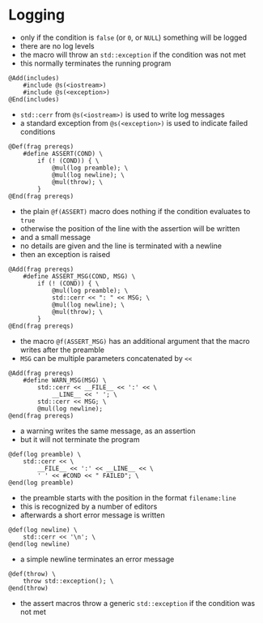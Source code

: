 # Logging
* only if the condition is `false` (or `0`, or `NULL`) something will be
  logged
* there are no log levels
* the macro will throw an `std::exception` if the condition was not met
* this normally terminates the running program

```
@Add(includes)
	#include @s(<iostream>)
	#include @s(<exception>)
@End(includes)
```
* `std::cerr` from `@s(<iostream>)` is used to write log messages
* a standard exception from `@s(<exception>)` is used to indicate failed
  conditions

```
@Def(frag prereqs)
	#define ASSERT(COND) \
		if (! (COND)) { \
			@mul(log preamble); \
			@mul(log newline); \
			@mul(throw); \
		}
@End(frag prereqs)
```
* the plain `@f(ASSERT)` macro does nothing if the condition evaluates
  to `true`
* otherwise the position of the line with the assertion will be written
* and a small message
* no details are given and the line is terminated with a newline
* then an exception is raised

```
@Add(frag prereqs)
	#define ASSERT_MSG(COND, MSG) \
		if (! (COND)) { \
			@mul(log preamble); \
			std::cerr << ": " << MSG; \
			@mul(log newline); \
			@mul(throw); \
		}
@End(frag prereqs)
```
* the macro `@f(ASSERT_MSG)` has an additional argument that the macro
  writes after the preamble
* `MSG` can be multiple parameters concatenated by `<<`

```
@Add(frag prereqs)
	#define WARN_MSG(MSG) \
		std::cerr << __FILE__ << ':' << \
			__LINE__ << ' '; \
		std::cerr << MSG; \
		@mul(log newline);
@end(frag prereqs)
```
* a warning writes the same message, as an assertion
* but it will not terminate the program

```
@def(log preamble) \
	std::cerr << \
		__FILE__ << ':' << __LINE__ << \
		' ' << #COND << " FAILED"; \
@end(log preamble)
```
* the preamble starts with the position in the format `filename:line`
* this is recognized by a number of editors
* afterwards a short error message is written

```
@def(log newline) \
	std::cerr << '\n'; \
@end(log newline)
```
* a simple newline terminates an error message

```
@def(throw) \
	throw std::exception(); \
@end(throw)
```
* the assert macros throw a generic `std::exception` if the condition
  was not met


